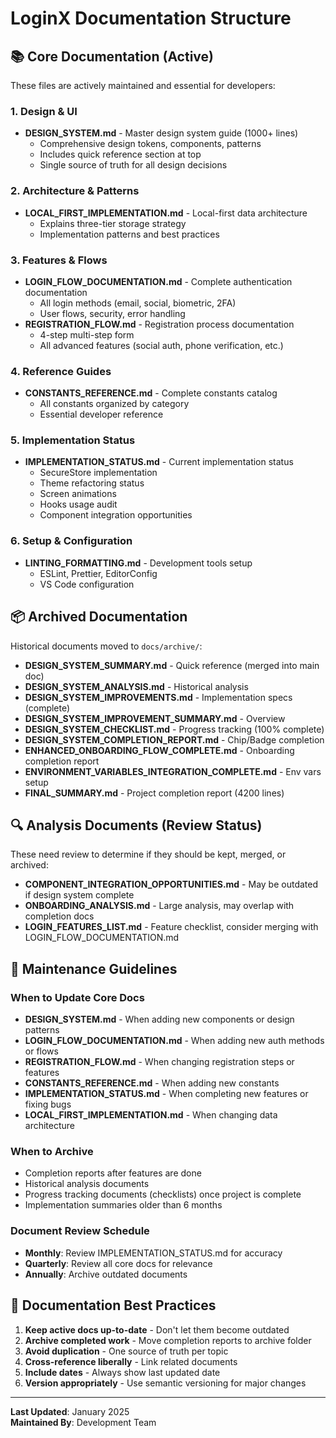 # LoginX Documentation Structure

## 📚 Core Documentation (Active)

These files are actively maintained and essential for developers:

### 1. Design & UI

- **DESIGN_SYSTEM.md** - Master design system guide (1000+ lines)
  - Comprehensive design tokens, components, patterns
  - Includes quick reference section at top
  - Single source of truth for all design decisions

### 2. Architecture & Patterns

- **LOCAL_FIRST_IMPLEMENTATION.md** - Local-first data architecture
  - Explains three-tier storage strategy
  - Implementation patterns and best practices

### 3. Features & Flows

- **LOGIN_FLOW_DOCUMENTATION.md** - Complete authentication documentation
  - All login methods (email, social, biometric, 2FA)
  - User flows, security, error handling
- **REGISTRATION_FLOW.md** - Registration process documentation
  - 4-step multi-step form
  - All advanced features (social auth, phone verification, etc.)

### 4. Reference Guides

- **CONSTANTS_REFERENCE.md** - Complete constants catalog
  - All constants organized by category
  - Essential developer reference

### 5. Implementation Status

- **IMPLEMENTATION_STATUS.md** - Current implementation status
  - SecureStore implementation
  - Theme refactoring status
  - Screen animations
  - Hooks usage audit
  - Component integration opportunities

### 6. Setup & Configuration

- **LINTING_FORMATTING.md** - Development tools setup
  - ESLint, Prettier, EditorConfig
  - VS Code configuration

## 📦 Archived Documentation

Historical documents moved to `docs/archive/`:

- **DESIGN_SYSTEM_SUMMARY.md** - Quick reference (merged into main doc)
- **DESIGN_SYSTEM_ANALYSIS.md** - Historical analysis
- **DESIGN_SYSTEM_IMPROVEMENTS.md** - Implementation specs (complete)
- **DESIGN_SYSTEM_IMPROVEMENT_SUMMARY.md** - Overview
- **DESIGN_SYSTEM_CHECKLIST.md** - Progress tracking (100% complete)
- **DESIGN_SYSTEM_COMPLETION_REPORT.md** - Chip/Badge completion
- **ENHANCED_ONBOARDING_FLOW_COMPLETE.md** - Onboarding completion report
- **ENVIRONMENT_VARIABLES_INTEGRATION_COMPLETE.md** - Env vars setup
- **FINAL_SUMMARY.md** - Project completion report (4200 lines)

## 🔍 Analysis Documents (Review Status)

These need review to determine if they should be kept, merged, or archived:

- **COMPONENT_INTEGRATION_OPPORTUNITIES.md** - May be outdated if design system
  complete
- **ONBOARDING_ANALYSIS.md** - Large analysis, may overlap with completion docs
- **LOGIN_FEATURES_LIST.md** - Feature checklist, consider merging with
  LOGIN_FLOW_DOCUMENTATION.md

## 📝 Maintenance Guidelines

### When to Update Core Docs

- **DESIGN_SYSTEM.md** - When adding new components or design patterns
- **LOGIN_FLOW_DOCUMENTATION.md** - When adding new auth methods or flows
- **REGISTRATION_FLOW.md** - When changing registration steps or features
- **CONSTANTS_REFERENCE.md** - When adding new constants
- **IMPLEMENTATION_STATUS.md** - When completing new features or fixing bugs
- **LOCAL_FIRST_IMPLEMENTATION.md** - When changing data architecture

### When to Archive

- Completion reports after features are done
- Historical analysis documents
- Progress tracking documents (checklists) once project is complete
- Implementation summaries older than 6 months

### Document Review Schedule

- **Monthly**: Review IMPLEMENTATION_STATUS.md for accuracy
- **Quarterly**: Review all core docs for relevance
- **Annually**: Archive outdated documents

## 🎯 Documentation Best Practices

1. **Keep active docs up-to-date** - Don't let them become outdated
2. **Archive completed work** - Move completion reports to archive folder
3. **Avoid duplication** - One source of truth per topic
4. **Cross-reference liberally** - Link related documents
5. **Include dates** - Always show last updated date
6. **Version appropriately** - Use semantic versioning for major changes

---

**Last Updated**: January 2025  
**Maintained By**: Development Team
